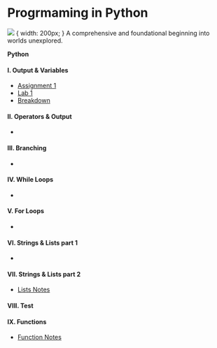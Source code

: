 # Progrmaming in Python
![](https://images.unsplash.com/photo-1555949963-ff9fe0c870eb?ixid=MnwxMjA3fDB8MHxwaG90by1wYWdlfHx8fGVufDB8fHx8&ixlib=rb-1.2.1&auto=format&fit=crop&w=1470&q=80) { width: 200px; }
A comprehensive and foundational beginning into worlds unexplored.


**Python**
#### I. Output & Variables
* [Assignment 1](lab4_volk_dasean.py)
*  [Lab 1]()
*  [Breakdown]()
#### II. Operators & Output
* []()
#### III. Branching
* []()
#### IV. While Loops
* []()
#### V. For Loops
* []()
#### VI. Strings & Lists part 1
* []()
#### VII. Strings & Lists part 2
* [Lists Notes](week7.md)
#### VIII. Test
#### IX. Functions 
* [Function Notes](week9.py)
